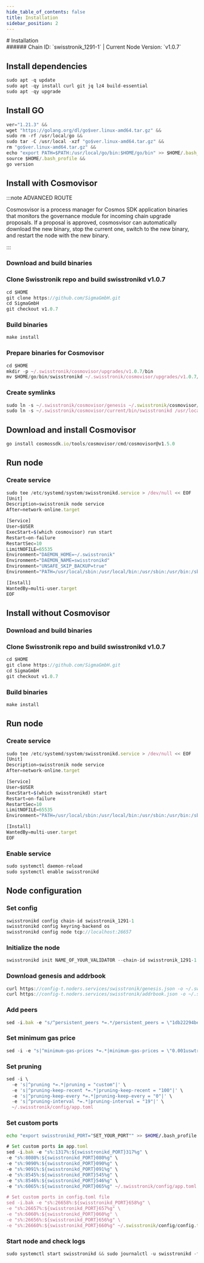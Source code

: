 ```yaml
---
hide_table_of_contents: false
title: Installation
sidebar_position: 2
---
```


<div class="h1-with-icon icon-swisstronik">
# Installation
</div>
###### Chain ID: `swisstronik_1291-1` | Current Node Version: `v1.0.7`

## Install dependencies

```js
sudo apt -q update
sudo apt -qy install curl git jq lz4 build-essential
sudo apt -qy upgrade
```

## Install GO
```js
ver="1.21.3" &&
wget "https://golang.org/dl/go$ver.linux-amd64.tar.gz" &&
sudo rm -rf /usr/local/go &&
sudo tar -C /usr/local -xzf "go$ver.linux-amd64.tar.gz" &&
rm "go$ver.linux-amd64.tar.gz" &&
echo "export PATH=$PATH:/usr/local/go/bin:$HOME/go/bin" >> $HOME/.bash_profile &&
source $HOME/.bash_profile &&
go version
```

## Install with Cosmovisor
:::note ADVANCED ROUTE

Cosmosvisor is a process manager for Cosmos SDK application binaries that monitors the governance module for incoming chain upgrade proposals. If a proposal is approved, cosmosvisor can automatically download the new binary, stop the current one, switch to the new binary, and restart the node with the new binary.

:::
### Download and build binaries
### Clone Swisstronik repo and build swisstronikd v1.0.7
```js
cd $HOME
git clone https://github.com/SigmaGmbH.git
cd SigmaGmbH
git checkout v1.0.7
```

### Build binaries
```js
make install
```
### Prepare binaries for Cosmovisor
```js
cd $HOME
mkdir -p ~/.swisstronik/cosmovisor/upgrades/v1.0.7/bin
mv $HOME/go/bin/swisstronikd ~/.swisstronik/cosmovisor/upgrades/v1.0.7/bin/
```

### Create symlinks
```js
sudo ln -s ~/.swisstronik/cosmovisor/genesis ~/.swisstronik/cosmovisor/current -f
sudo ln -s ~/.swisstronik/cosmovisor/current/bin/swisstronikd /usr/local/bin/swisstronikd -f
```

## Download and install Cosmovisor
```js
go install cosmossdk.io/tools/cosmovisor/cmd/cosmovisor@v1.5.0
```

## Run node
### Create service
```js
sudo tee /etc/systemd/system/swisstronikd.service > /dev/null << EOF
[Unit]
Description=swisstronik node service
After=network-online.target

[Service]
User=$USER
ExecStart=$(which cosmovisor) run start
Restart=on-failure
RestartSec=10
LimitNOFILE=65535
Environment="DAEMON_HOME=~/.swisstronik"
Environment="DAEMON_NAME=swisstronikd"
Environment="UNSAFE_SKIP_BACKUP=true"
Environment="PATH=/usr/local/sbin:/usr/local/bin:/usr/sbin:/usr/bin:/sbin:/bin:/usr/games:/usr/local/games:/snap/bin:~/.swisstronik/cosmovisor/current/bin"

[Install]
WantedBy=multi-user.target
EOF
```

## Install without Cosmovisor

### Download and build binaries
### Clone Swisstronik repo and build swisstronikd v1.0.7
```js
cd $HOME
git clone https://github.com/SigmaGmbH.git
cd SigmaGmbH
git checkout v1.0.7
```

### Build binaries
```js
make install
```

## Run node
### Create service
```js
sudo tee /etc/systemd/system/swisstronikd.service > /dev/null << EOF
[Unit]
Description=swisstronik node service
After=network-online.target

[Service]
User=$USER
ExecStart=$(which swisstronikd) start
Restart=on-failure
RestartSec=10
LimitNOFILE=65535
Environment="PATH=/usr/local/sbin:/usr/local/bin:/usr/sbin:/usr/bin:/sbin:/bin:/usr/games:/usr/local/games:/snap/bin"

[Install]
WantedBy=multi-user.target
EOF
```

### Enable service
```js
sudo systemctl daemon-reload
sudo systemctl enable swisstronikd
```

## Node configuration
### Set config
```js
swisstronikd config chain-id swisstronik_1291-1
swisstronikd config keyring-backend os
swisstronikd config node tcp://localhost:26657
```

### Initialize the node
```js
swisstronikd init NAME_OF_YOUR_VALIDATOR --chain-id swisstronik_1291-1
```

### Download genesis and addrbook
```js
curl https://config-t.noders.services/swisstronik/genesis.json -o ~/.swisstronik/config/genesis.json
curl https://config-t.noders.services/swisstronik/addrbook.json -o ~/.swisstronik/config/addrbook.json
```
### Add peers
```js
sed -i.bak -e "s/^persistent_peers *=.*/persistent_peers = \"1db22294bec0fd095eaa4a3f2381aef5105b538c@swisstronik-t-rpc.noders.services:26656\"/" ~/.swisstronik/config/config.toml
```

### Set minimum gas price
```js
sed -i -e "s|^minimum-gas-prices *=.*|minimum-gas-prices = \"0.001uswtr\"|" ~/.swisstronik/config/app.toml
```
### Set pruning
```js
sed -i \
  -e 's|^pruning *=.*|pruning = "custom"|' \
  -e 's|^pruning-keep-recent *=.*|pruning-keep-recent = "100"|' \
  -e 's|^pruning-keep-every *=.*|pruning-keep-every = "0"|' \
  -e 's|^pruning-interval *=.*|pruning-interval = "19"|' \
  ~/.swisstronik/config/app.toml
```

### Set custom ports

```bash
echo "export swisstronikd_PORT="SET_YOUR_PORT"" >> $HOME/.bash_profile
```

```js
# Set custom ports in app.toml
sed -i.bak -e "s%:1317%:${swisstronikd_PORT}317%g" \
-e "s%:8080%:${swisstronikd_PORT}080%g" \
-e "s%:9090%:${swisstronikd_PORT}090%g" \
-e "s%:9091%:${swisstronikd_PORT}091%g" \
-e "s%:8545%:${swisstronikd_PORT}545%g" \
-e "s%:8546%:${swisstronikd_PORT}546%g" \
-e "s%:6065%:${swisstronikd_PORT}065%g" ~/.swisstronik/config/app.toml

# Set custom ports in config.toml file
sed -i.bak -e "s%:26658%:${swisstronikd_PORT}658%g" \
-e "s%:26657%:${swisstronikd_PORT}657%g" \
-e "s%:6060%:${swisstronikd_PORT}060%g" \
-e "s%:26656%:${swisstronikd_PORT}656%g" \
-e "s%:26660%:${swisstronikd_PORT}660%g" ~/.swisstronik/config/config.toml
```

### Start node and check logs
```js
sudo systemctl start swisstronikd && sudo journalctl -u swisstronikd -f --no-hostname -o cat
```